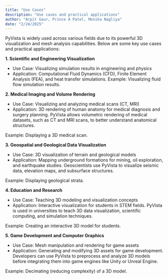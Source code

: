 ```yaml
---
title: "Use Cases"
description: "Use cases and practical applications"
author: "Arpit Gaur, Prince A Patel, Monika Nagliya"
date: "2/24/2025"
---
```


PyVista is widely used across various fields due to its powerful 3D visualization and mesh analysis capabilities. Below are some key use cases and practical applications:

**1. Scientific and Engineering Visualization**
- Use Case: Visualizing simulation results in engineering and physics
- Application: Computational Fluid Dynamics (CFD), Finite Element Analysis (FEA), and heat transfer simulations.
Example: Visualizing fluid flow simulation results.

**2. Medical Imaging and Volume Rendering**
- Use Case: Visualizing and analyzing medical scans (CT, MRI)
- Application: 3D rendering of human anatomy for medical diagnosis and surgery planning.
PyVista allows volumetric rendering of medical datasets, such as CT and MRI scans, to better understand anatomical structures.

Example: Displaying a 3D medical scan.

**3. Geospatial and Geological Data Visualization**
- Use Case: 3D visualization of terrain and geological models
- Application: Mapping underground formations for mining, oil exploration, and earthquake studies.
Geoscientists use PyVista to visualize seismic data, elevation maps, and subsurface structures.

Example: Displaying geological strata.

**4. Education and Research**
- Use Case: Teaching 3D modeling and visualization concepts
- Application: Interactive visualization for students in STEM fields.
PyVista is used in universities to teach 3D data visualization, scientific computing, and simulation techniques.

Example: Creating an interactive 3D model for students.

**5. Game Development and Computer Graphics**
- Use Case: Mesh manipulation and rendering for game assets
- Application: Generating and modifying 3D assets for game development.
Developers can use PyVista to preprocess and analyze 3D models before integrating them into game engines like Unity or Unreal Engine.

Example: Decimating (reducing complexity) of a 3D model.